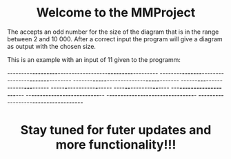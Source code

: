 <h1 align="center"> Welcome to the MMProject</h1>

The accepts an odd number for the size of the diagram that is in the range between 2 and 10 000. After a correct input the program will give a diagram as output with the chosen size.

This is an example with an input of 11 given to the programm:

---------*********---------*********------------------*********---------*********---------
--------***********-------***********----------------***********-------***********--------
-------*************-----*************--------------*************-----*************-------
------***************---***************------------***************---***************------
-----*****************-*****************----------*****************-*****************-----
----*********-*****************-*********--------*********-*****************-*********----
---*********---***************---*********------*********---***************---*********---
--*********-----*************-----*********----*********-----*************-----*********--
-*********-------***********-------*********--*********-------***********-------*********-
*********---------*********---------******************---------*********---------*********


<h1 align="center">Stay tuned for futer updates and more functionality!!!</h1>
